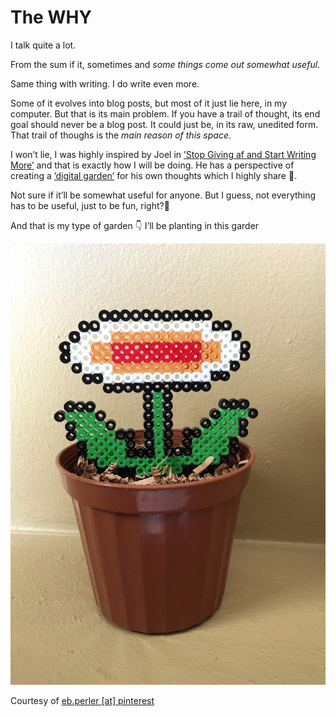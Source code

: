 # The WHY

I talk quite a lot.

From the sum if it, sometimes and *some things come out somewhat useful*.

Same thing with writing. I do write even more.

Some of it evolves into blog posts, but most of it just lie here, in my computer. But that is its main problem. If you have a trail of thought, its end goal should never be a blog post. It could just be, in its raw, unedited form. That trail of thoughs is the *main reason of this space*.

I won&rsquo;t lie, I was highly inspired by Joel in [&rsquo;Stop Giving af and Start Writing More&rsquo;](https://joelhooks.com/on-writing-more) and that is exactly how I will be doing. He has a perspective of creating a [&rsquo;digital garden&rsquo;](https://joelhooks.com/digital-garden) for his own thoughts which I highly share 🌻.

Not sure if it&rsquo;ll be somewhat useful for anyone. But I guess, not everything has to be useful, just to be fun, right?🤔

And that is my type of garden 👇 I&rsquo;ll be planting in this garder

![img](imgs/flower.jpg)

Courtesy of [eb.perler [at] pinterest](https://www.pinterest.com/pin/364510163568720151/)
